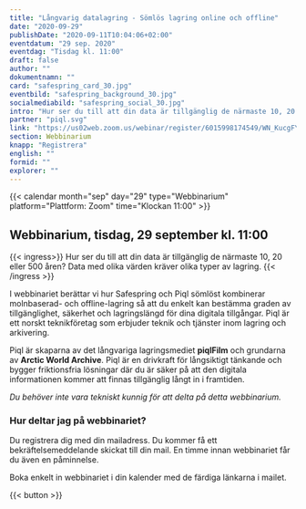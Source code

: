 ```yaml
---
title: "Långvarig datalagring - Sömlös lagring online och offline"
date: "2020-09-29"
publishDate: "2020-09-11T10:04:06+02:00"
eventdatum: "29 sep. 2020"
eventdag: "Tisdag kl. 11:00"
draft: false
author: ""
dokumentnamn: ""
card: "safespring_card_30.jpg"
eventbild: "safespring_background_30.jpg"
socialmediabild: "safespring_social_30.jpg"
intro: "Hur ser du till att din data är tillgänglig de närmaste 10, 20 eller 500 åren?"
partner: "piql.svg"
link: "https://us02web.zoom.us/webinar/register/6015998174549/WN_KucgFY0ZRDKlFJLXaYZedg"
section: Webbinarium
knapp: "Registrera"
english: ""
formid: ""
explorer: ""
---
```


{{< calendar month="sep" day="29" type="Webbinarium" platform="Plattform: Zoom" time="Klockan 11:00" >}}

## Webbinarium, tisdag, 29 september kl. 11:00

{{< ingress>}}
Hur ser du till att din data är tillgänglig de närmaste 10, 20 eller 500 åren? Data med olika värden kräver olika typer av lagring.
{{< /ingress >}}

 I webbinariet berättar vi hur Safespring och Piql sömlöst kombinerar molnbaserad- och offline-lagring så att du enkelt kan bestämma graden av tillgänglighet, säkerhet och lagringslängd för dina digitala tillgångar. Piql är ett norskt teknikföretag som erbjuder teknik och tjänster inom lagring och arkivering.

 Piql är skaparna av det långvariga lagringsmediet **piqlFilm** och grundarna av **Arctic World Archive**. Piql är en drivkraft för långsiktigt tänkande och bygger friktionsfria lösningar där du är säker på att den digitala informationen kommer att finnas tillgänglig långt in i framtiden.

*Du behöver inte vara tekniskt kunnig för att delta på detta webbinarium.*


### Hur deltar jag på webbinariet?
Du registrera dig med din mailadress. Du kommer få ett bekräftelsemeddelande skickat till din mail. En timme innan webbinariet får du även en påminnelse.

Boka enkelt in webbinariet i din kalender med de färdiga länkarna i mailet.

{{< button >}}
